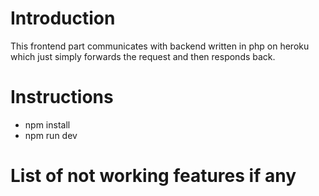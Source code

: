 # Introduction

This frontend part communicates with backend written in php on heroku which just simply forwards the request and then responds back.

# Instructions

- npm install
- npm run dev

# List of not working features if any